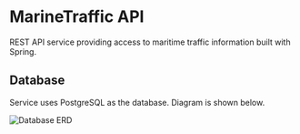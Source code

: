 # MarineTraffic API
REST API service providing access to maritime traffic information built with Spring.

## Database

Service uses PostgreSQL as the database. Diagram is shown below.

![Database ERD](https://i.imgur.com/PFF611Z.jpg)
